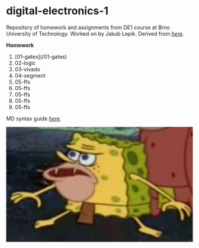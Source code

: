 # digital-electronics-1

Repository of homework and assignments from DE1 course at Brno University of Technology.
Worked on by Jakub Lepik.
Derived from *[here](https://github.com/tomas-fryza/digital-electronics-1.git)*.


**Homework**
<ol>
  <li>[01-gates](/01-gates)</li>
  <li>02-logic</li>
  <li>03-vivado</li>
  <li>04-segment</li>
  <li>05-ffs</li>
  <li>05-ffs</li>
  <li>05-ffs</li>
  <li>05-ffs</li>
  <li>05-ffs</li>
</ol>

MD syntax guide *[here](https://www.markdownguide.org/basic-syntax/)*.

![image for better looks](images/image.png)
